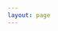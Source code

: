 ```yaml
---
layout: page
---
```

<script setup>
import {
  VPTeamPage,
  VPTeamPageTitle,
  VPTeamMembers, VPTeamPageSection
} from 'vitepress/theme'

const members = [
  {
    avatar: 'https://www.github.com/Boreas618.png',
    name: 'Boreas618',
    links: [
      { icon: 'github', link: 'https://github.com/Boreas618' },
    ]
  },
  {
    avatar: 'https://www.github.com/Jingyijun.png',
    name: 'JingYiJun',
    links: [
      { icon: 'github', link: 'https://github.com/Jingyijun' },
    ]
  },
  {
    avatar: 'https://www.github.com/w568w.png',
    name: 'w568w',
    links: [
      { icon: 'github', link: 'https://github.com/w568w' },
    ]
  },{
    avatar: 'https://www.github.com/Zecyel.png',
    name: 'Zecyel',
    links: [
      { icon: 'github', link: 'https://github.com/Zecyel' },
    ]
  },
  {
    avatar: 'https://www.github.com/ShizuhaAki.png',
    name: 'ShizuhaAki',
    links: [
      { icon: 'github', link: 'https://github.com/ShizuhaAki' },
    ]
  },
  {
    avatar: 'https://www.github.com/Jerry-Wu-GitHub.png',
    name: 'Jerry-Wu-GitHub',
    links: [
      { icon: 'github', link: 'https://github.com/Jerry-Wu-GitHub' },
    ]
  },
  {
    avatar: 'https://www.github.com/koowz.png',
    name: 'koowz',
    links: [
      { icon: 'github', link: 'https://github.com/koowz' },
    ]
  },
  {
    avatar: 'https://www.github.com/fduTristin.png',
    name: 'fduTristin',
    links: [
      { icon: 'github', link: 'https://github.com/fduTristin' },
    ]
  },
]
</script>

<style>

@media (min-width: 768px) {
    .VPTeamPage[data-v-5f7da39d] {
        margin: 5vh 0;
    }
}

@media (min-width: 960px) {
    .VPTeamPageTitle[data-v-baf690b4] {
        padding: 0px 40px 48px;
    }
}

@media (min-width: 768px) {
    .lead[data-v-baf690b4] {
        max-width: 740px;
        letter-spacing: 0.1px;
        line-height: 28px;
        font-size: 20px;
    }
}

.title-line[data-v-38a4eb39] {
    position: absolute;
    top: 16px;
    left: 0;
    width: 100%;
    height: 1px;
    background-color: var(--vp-c-divider);
}
</style>

<VPTeamPage>

<VPTeamPageSection>
    <template #title>核心成员</template>
    <template #members>
        <VPTeamMembers size="small" :members="members" />
    </template>
</VPTeamPageSection>

</VPTeamPage>
